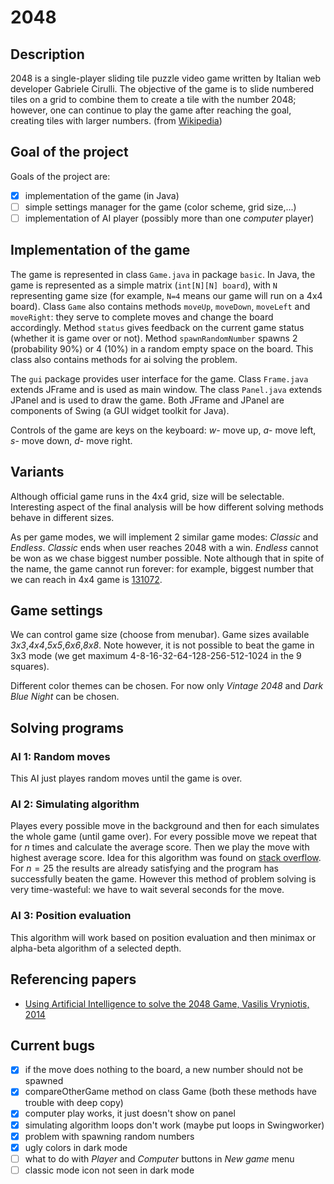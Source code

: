 # 2048

## Description 

2048 is a single-player sliding tile puzzle video game written by Italian web developer Gabriele Cirulli. The objective of the game is to slide numbered tiles on a grid to combine them to create a tile with the number 2048; however, one can continue to play the game after reaching the goal, creating tiles with larger numbers. (from [Wikipedia](https://en.wikipedia.org/wiki/2048_(video_game)))

## Goal of the project

Goals of the project are:
- [x] implementation of the game (in Java)
- [ ] simple settings manager for the game (color scheme, grid size,...)
- [ ] implementation of AI player (possibly more than one *computer* player)

## Implementation of the game

The game is represented in class `Game.java` in package `basic`. In Java, the game is represented as a simple matrix (`int[N][N] board`), with `N` representing game size (for example, `N=4` means our game will run on a 4x4 board). Class `Game` also contains methods `moveUp`, `moveDown`, `moveLeft` and `moveRight`: they serve to complete moves and change the board accordingly. Method `status` gives feedback on the current game status (whether it is game over or not). Method `spawnRandomNumber` spawns 2 (probability 90%) or 4 (10%) in a random empty space on the board. This class also contains methods for ai solving the problem.

The `gui` package provides user interface for the game. Class `Frame.java` extends JFrame and is used as main window. The class `Panel.java` extends JPanel and is used to draw the game. Both JFrame and JPanel are components of Swing (a GUI widget toolkit for Java).

Controls of the game are keys on the keyboard: *w*- move up, *a*- move left, *s*- move down, *d*- move right.

## Variants
Although official game runs in the 4x4 grid, size will be selectable. Interesting aspect of the final analysis will be how different solving methods behave in different sizes.

As per game modes, we will implement 2 similar game modes: *Classic* and *Endless*. *Classic* ends when user reaches 2048 with a win. *Endless* cannot be won as we chase biggest number possible. Note although that in spite of the name, the game cannot run forever: for example, biggest number that we can reach in 4x4 game is [131072](https://qph.fs.quoracdn.net/main-qimg-432256feb5c92d2a35549f120d03dbca).

## Game settings
We can control game size (choose from menubar). Game sizes available *3x3*,*4x4*,*5x5*,*6x6*,*8x8*. Note however, it is not possible to beat the game in 3x3 mode (we get maximum 4-8-16-32-64-128-256-512-1024 in the 9 squares).

Different color themes can be chosen. For now only *Vintage 2048* and *Dark Blue Night* can be chosen.

## Solving programs

### **AI 1**: Random moves
This AI just playes random moves until the game is over.

### **AI 2**: Simulating algorithm
Playes every possible move in the background and then for each simulates the whole game (until game over). For every possible move we repeat that for $n$ times and calculate the average score. Then we play the move with highest average score. Idea for this algorithm was found on [stack overflow](https://stackoverflow.com/questions/22342854/what-is-the-optimal-algorithm-for-the-game-2048#:~:text=AI%20Algorithm&text=The%20starting%20move%20with%20the,1%25%20for%20the%208192%20tile). For $n=25$ the results are already satisfying and the program has successfully beaten the game. However this method of problem solving is very time-wasteful: we have to wait several seconds for the move.

### **AI 3**: Position evaluation
This algorithm will work based on position evaluation and then minimax or alpha-beta algorithm of a selected depth.

## Referencing papers
- [Using Artificial Intelligence to solve the 2048 Game, Vasilis Vryniotis, 2014](https://blog.datumbox.com/using-artificial-intelligence-to-solve-the-2048-game-java-code/)

## Current bugs
- [x] if the move does nothing to the board, a new number should not be spawned
- [x] compareOtherGame method on class Game (both these methods have trouble with deep copy)
- [x] computer play works, it just doesn't show on panel
- [x] simulating algorithm loops don't work (maybe put loops in Swingworker)
- [x] problem with spawning random numbers
- [x] ugly colors in dark mode
- [ ] what to do with *Player* and *Computer* buttons in *New game* menu
- [ ] classic mode icon not seen in dark mode
